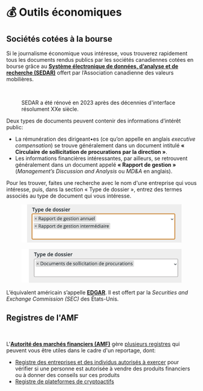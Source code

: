# 💰 Outils économiques

## Sociétés cotées à la bourse

Si le journalisme économique vous intéresse, vous trouverez rapidement tous les documents rendus publics par les sociétés canadiennes cotées en bourse grâce au [**Système électronique de données, d’analyse et de recherche (SEDAR)**](https://www.sedarplus.ca/landingpage/fr/) offert par l’Association canadienne des valeurs mobilières.

<figure><img src="https://www.sedarplus.ca/csa-party/css/images/logo.png" alt=""><figcaption><p>SEDAR a été rénové en 2023 après des décennies d'interface résolument XXe siècle.</p></figcaption></figure>

Deux types de documents peuvent contenir des informations d’intérêt public:

* La rémunération des dirigeant•es (ce qu’on appelle en anglais _executive compensation_) se trouve généralement dans un document intitulé **« Circulaire de sollicitation de procurations par la direction »**.
* Les informations financières intéressantes, par ailleurs, se retrouvent généralement dans un document appelé **« Rapport de gestion »** (_Management’s Discussion and Analysis_ ou _MD\&A_ en anglais).

Pour les trouver, faites une recherche avec le nom d'une entreprise qui vous intéresse, puis, dans la section « Type de dossier », entrez des termes associés au type de document qui vous intéresse.

<div>

<figure><img src="../.gitbook/assets/sedar-rapport.png" alt=""><figcaption></figcaption></figure>

 

<figure><img src="../.gitbook/assets/sedar-sollicitation.png" alt=""><figcaption></figcaption></figure>

</div>

L’équivalent américain s’appelle [**EDGAR**](http://www.sec.gov/edgar/searchedgar/companysearch.html). Il est offert par la _Securities and Exchange Commission (SEC)_ des États-Unis.

## Registres de l'AMF

<figure><img src="https://lautorite.qc.ca/typo3conf/ext/amf_site_lautorite/Resources/Public/Assets/img/logo-amf-header.svg" alt=""><figcaption></figcaption></figure>

L'[**Autorité des marchés financiers (AMF)**](https://lautorite.qc.ca) gère [plusieurs registres](https://lautorite.qc.ca/grand-public/registres) qui peuvent vous être utiles dans le cadre d'un reportage, dont:

* [Registre des entreprises et des individus autorisés à exercer](https://lautorite.qc.ca/grand-public/registres/registre-des-entreprises-et-des-individus-autorises-a-exercer) pour vérifier si une personne est autorisée à vendre des produits financiers ou à donner des conseils sur ces produits
* [Registre de plateformes de cryptoactifs](https://lautorite.qc.ca/grand-public/registres/plateformes-de-negociation-de-cryptoactifs)

